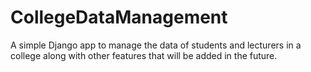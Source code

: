 # CollegeDataManagement
A simple Django app to manage the data of students and lecturers in a college along with other features that will be added in the future.
